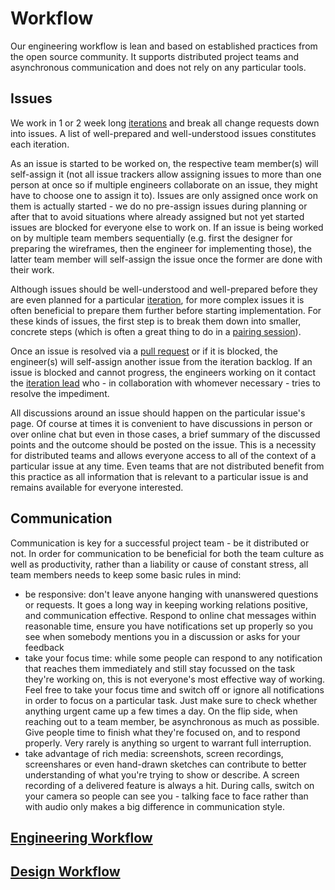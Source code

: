 # Workflow

Our engineering workflow is lean and based on established practices from the
open source community. It supports distributed project teams and asynchronous
communication and does not rely on any particular tools.

## Issues

We work in 1 or 2 week long [iterations](../../process) and break all change
requests down into issues. A list of well-prepared and well-understood issues
constitutes each iteration.

As an issue is started to be worked on, the respective team member(s) will
self-assign it (not all issue trackers allow assigning issues to more than one
person at once so if multiple engineers collaborate on an issue, they might
have to choose one to assign it to). Issues are only assigned once work on them
is actually started - we do no pre-assign issues during planning or after that
to avoid situations where already assigned but not yet started issues are
blocked for everyone else to work on. If an issue is being worked on by
multiple team members sequentially (e.g. first the designer for preparing the
wireframes, then the engineer for implementing those), the latter team member
will self-assign the issue once the former are done with their work.

Although issues should be well-understood and well-prepared before they are
even planned for a particular [iteration](../../process), for more complex
issues it is often beneficial to prepare them further before starting
implementation. For these kinds of issues, the first step is to break them down
into smaller, concrete steps (which is often a great thing to do in a
[pairing session](./engineering/#pairing)).

Once an issue is resolved via a [pull request](./engineering/#feature-branches) or if it is
blocked, the engineer(s) will self-assign another issue from the iteration
backlog. If an issue is blocked and cannot progress, the engineers working on
it contact the [iteration lead](../../process) who - in collaboration with
whomever necessary - tries to resolve the impediment. 

All discussions around an issue should happen on the particular issue's page.
Of course at times it is convenient to have discussions in person or over
online chat but even in those cases, a brief summary of the discussed points
and the outcome should be posted on the issue. This is a necessity for
distributed teams and allows everyone access to all of the context of a
particular issue at any time. Even teams that are not distributed benefit from
this practice as all information that is relevant to a particular issue is and
remains available for everyone interested.

## Communication

Communication is key for a successful project team - be it distributed or not.
In order for communication to be beneficial for both the team culture as well
as productivity, rather than a liability or cause of constant stress, all team
members needs to keep some basic rules in mind:

* be responsive: don't leave anyone hanging with unanswered questions or
  requests. It goes a long way in keeping working relations positive, and
  communication effective. Respond to online chat messages within reasonable
  time, ensure you have notifications set up properly so you see when somebody
  mentions you in a discussion or asks for your feedback
* take your focus time: while some people can respond to any notification that
  reaches them immediately and still stay focussed on the task they're working
  on, this is not everyone's most effective way of working. Feel free to take
  your focus time and switch off or ignore all notifications in order to focus
  on a particular task. Just make sure to check whether anything urgent came up
  a few times a day. On the flip side, when reaching out to a team member, be
  asynchronous as much as possible. Give people time to finish what they're
  focused on, and to respond properly. Very rarely is anything so urgent to
  warrant full interruption.
* take advantage of rich media: screenshots, screen recordings, screenshares
  or even hand-drawn sketches can contribute to better understanding of what
  you're trying to show or describe. A screen recording of a delivered feature
  is always a hit. During calls, switch on your camera so people can see you -
  talking face to face rather than with audio only makes a big difference in
  communication style.

## [Engineering Workflow](./engineering)

## [Design Workflow](./design)
